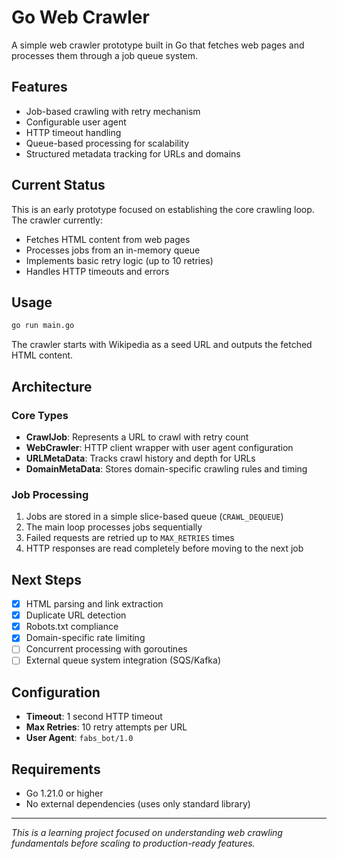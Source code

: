 # Go Web Crawler

A simple web crawler prototype built in Go that fetches web pages and processes them through a job queue system.

## Features

- Job-based crawling with retry mechanism
- Configurable user agent
- HTTP timeout handling
- Queue-based processing for scalability
- Structured metadata tracking for URLs and domains

## Current Status

This is an early prototype focused on establishing the core crawling loop. The crawler currently:

- Fetches HTML content from web pages
- Processes jobs from an in-memory queue
- Implements basic retry logic (up to 10 retries)
- Handles HTTP timeouts and errors

## Usage

```bash
go run main.go
```

The crawler starts with Wikipedia as a seed URL and outputs the fetched HTML content.

## Architecture

### Core Types

- **CrawlJob**: Represents a URL to crawl with retry count
- **WebCrawler**: HTTP client wrapper with user agent configuration
- **URLMetaData**: Tracks crawl history and depth for URLs
- **DomainMetaData**: Stores domain-specific crawling rules and timing

### Job Processing

1. Jobs are stored in a simple slice-based queue (`CRAWL_DEQUEUE`)
2. The main loop processes jobs sequentially
3. Failed requests are retried up to `MAX_RETRIES` times
4. HTTP responses are read completely before moving to the next job

## Next Steps

- [x] HTML parsing and link extraction
- [x] Duplicate URL detection
- [x] Robots.txt compliance
- [x] Domain-specific rate limiting
- [ ] Concurrent processing with goroutines
- [ ] External queue system integration (SQS/Kafka)

## Configuration

- **Timeout**: 1 second HTTP timeout
- **Max Retries**: 10 retry attempts per URL
- **User Agent**: `fabs_bot/1.0`

## Requirements

- Go 1.21.0 or higher
- No external dependencies (uses only standard library)

---

_This is a learning project focused on understanding web crawling fundamentals before scaling to production-ready features._

